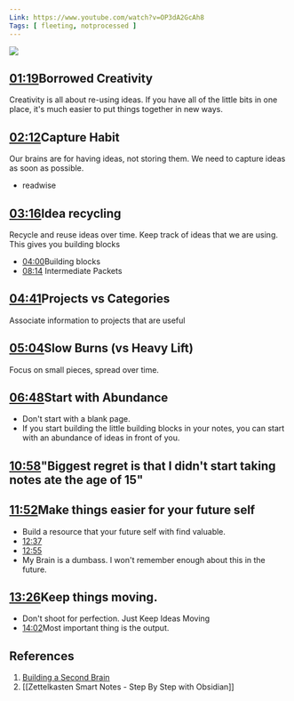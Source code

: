 ```yaml
---
Link: https://www.youtube.com/watch?v=OP3dA2GcAh8
Tags: [ fleeting, notprocessed ]
---
```

![](https://www.youtube.com/watch?v=OP3dA2GcAh8)
## [01:19](https://www.youtube.com/watch?v=OP3dA2GcAh8#t=79.44325411634827)Borrowed Creativity
Creativity is all about re-using ideas. If you have all of the little bits in one place, it's much easier to put things together in new ways.


## [02:12](https://www.youtube.com/watch?v=OP3dA2GcAh8#t=132.916785)Capture Habit
Our brains are for having ideas, not storing them.
We need to capture ideas as soon as possible.
- readwise


## [03:16](https://www.youtube.com/watch?v=OP3dA2GcAh8#t=196.17558717547607)Idea recycling
Recycle and reuse ideas over time. Keep track of ideas that we are using. This gives you building blocks
- [04:00](https://www.youtube.com/watch?v=OP3dA2GcAh8#t=240.11632995040893)Building blocks
- [08:14](https://www.youtube.com/watch?v=OP3dA2GcAh8#t=494.797720874115) Intermediate Packets


## [04:41](https://www.youtube.com/watch?v=OP3dA2GcAh8#t=281.4477508664856)Projects vs Categories
Associate information to projects that are useful


## [05:04](https://www.youtube.com/watch?v=OP3dA2GcAh8#t=304.06123189891053)Slow Burns (vs Heavy Lift)
Focus on small pieces, spread over time.


## [06:48](https://www.youtube.com/watch?v=OP3dA2GcAh8#t=408.84379877874755)Start with **Abundance**
- Don't start with a blank page.
- If you start building the little building blocks in your notes, you can start with an abundance of ideas in front of you.


## [10:58](https://www.youtube.com/watch?v=OP3dA2GcAh8#t=658.5315598016357)"Biggest regret is that I didn't start taking notes ate the age of 15"


## [11:52](https://www.youtube.com/watch?v=OP3dA2GcAh8#t=712.171023923706)Make things easier for your future self
- Build a resource that your future self with find valuable.
- [12:37](https://www.youtube.com/watch?v=OP3dA2GcAh8#t=757.0896169008179)
- [12:55](https://www.youtube.com/watch?v=OP3dA2GcAh8#t=775.8790749160767)
- My Brain is a dumbass. I won't remember enough about this in the future.

## [13:26](https://www.youtube.com/watch?v=OP3dA2GcAh8#t=806.3202040591278)Keep things moving.
- Don't shoot for perfection. Just Keep Ideas Moving
- [14:02](https://www.youtube.com/watch?v=OP3dA2GcAh8#t=842.3462601010895)Most important thing is the output.

## References
1. [Building a Second Brain](https://www.youtube.com/watch?v=OP3dA2GcAh8)
2. [[Zettelkasten Smart Notes - Step By Step with Obsidian]]